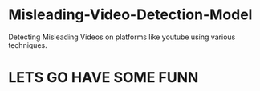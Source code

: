 # Misleading-Video-Detection-Model
Detecting Misleading Videos on platforms like youtube using various techniques.


# LETS GO HAVE SOME FUNN
